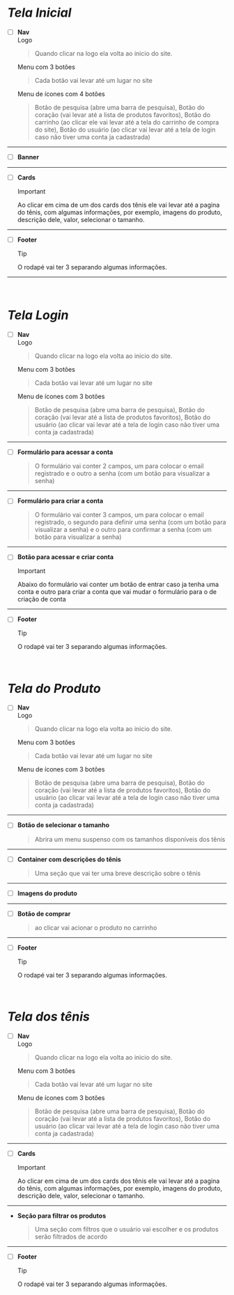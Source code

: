 # ***Tela Inicial***

- [ ] **Nav**  
    Logo   
    > Quando clicar na logo ela volta ao inicio do site.

    Menu com 3 botões
    > Cada botão vai levar até um lugar no site

    Menu de ícones com 4 botões
    > Botão de pesquisa (abre uma barra de pesquisa), Botão do coração (vai levar até a lista de produtos favoritos), Botão do carrinho (ao clicar ele vai levar até a tela do carrinho de compra do site), Botão do usuário (ao clicar vai levar até a tela de login caso não tiver uma conta ja cadastrada)
---
- [ ] **Banner**  
---
- [ ] **Cards**
    >[!IMPORTANT]
    > Ao clicar em cima de um dos cards dos tênis ele vai levar até a pagina do tênis, com algumas informações, por exemplo, imagens do produto, descrição dele, valor, selecionar o tamanho. 
---
- [ ] **Footer**
    >[!TIP]
    > O rodapé vai ter 3 separando algumas informações.

--- 
<br>

# ***Tela Login***

- [ ] **Nav**  
    Logo   
    > Quando clicar na logo ela volta ao inicio do site.

    Menu com 3 botões
    > Cada botão vai levar até um lugar no site

    Menu de ícones com 3 botões
    > Botão de pesquisa (abre uma barra de pesquisa), Botão do coração (vai levar até a lista de produtos favoritos), Botão do usuário (ao clicar vai levar até a tela de login caso não tiver uma conta ja cadastrada)
---
- [ ] **Formulário para acessar a conta**
    > O formulário vai conter 2 campos, um para colocar o email registrado e o outro a senha (com um botão para visualizar a senha)
---
- [ ] **Formulário para criar a conta**
    > O formulário vai conter 3 campos, um para colocar o email registrado, o segundo para definir uma senha (com um botão para visualizar a senha) e o outro para confirmar a senha (com um botão para visualizar a senha)
---
- [ ] **Botão para acessar e criar conta**
    >[!IMPORTANT]
    > Abaixo do formulário vai conter um botão de entrar caso ja tenha uma conta e outro para criar a conta que vai mudar o formulário para o de criação de conta
---
- [ ] **Footer**
    >[!TIP]
    > O rodapé vai ter 3 separando algumas informações.
<br>

# ***Tela do Produto***

- [ ] **Nav**  
    Logo   
    > Quando clicar na logo ela volta ao inicio do site.

    Menu com 3 botões
    > Cada botão vai levar até um lugar no site

    Menu de ícones com 3 botões
    > Botão de pesquisa (abre uma barra de pesquisa), Botão do coração (vai levar até a lista de produtos favoritos), Botão do usuário (ao clicar vai levar até a tela de login caso não tiver uma conta ja cadastrada)
---
- [ ] **Botão de selecionar o tamanho**
    > Abrira um menu suspenso com os tamanhos disponíveis dos tênis
---
- [ ] **Container com descrições do tênis**
    >Uma seção que vai ter uma breve descrição sobre o tênis
---
- [ ] **Imagens do produto**
---
- [ ] **Botão de comprar**
    >ao clicar vai acionar o produto no carrinho
---
- [ ] **Footer**
    >[!TIP]
    > O rodapé vai ter 3 separando algumas informações.
<br>

# ***Tela dos tênis***

- [ ] **Nav**  
    Logo   
    > Quando clicar na logo ela volta ao inicio do site.

    Menu com 3 botões
    > Cada botão vai levar até um lugar no site

    Menu de ícones com 3 botões
    > Botão de pesquisa (abre uma barra de pesquisa), Botão do coração (vai levar até a lista de produtos favoritos), Botão do usuário (ao clicar vai levar até a tela de login caso não tiver uma conta ja cadastrada)
---
- [ ] **Cards**
    >[!IMPORTANT]
    > Ao clicar em cima de um dos cards dos tênis ele vai levar até a pagina do tênis, com algumas informações, por exemplo, imagens do produto, descrição dele, valor, selecionar o tamanho.
---
- **Seção para filtrar os produtos**
    > Uma seção com filtros que o usuário vai escolher e os produtos serão filtrados de acordo
---
- [ ] **Footer**
    >[!TIP]
    > O rodapé vai ter 3 separando algumas informações.


